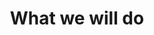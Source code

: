 ---
title: "What we will do"
messageCard:
  - mentor: "Bahwa"
    message: "What I will learn?"
    mentorImage: "/assets/images/digital-skills/bahwa.jpg"
    type: "send"



image: "/assets/images/financial/financial-visual.png"
response:
    mentor: Keshu
    mentorImage: /assets/images/digital-skills/keshu.png
    intro: "The sessions are in your local language and easy to understand.  The topics  of the course are: "
    point: [
        Google Workspace
      ,Google Search and Internet Services 
      ,Internet Security, Frauds and Scams
      ,Social media 
      ,Chat  GPT
      ,Canva for Graphic Design and Social Media
      ]

---
